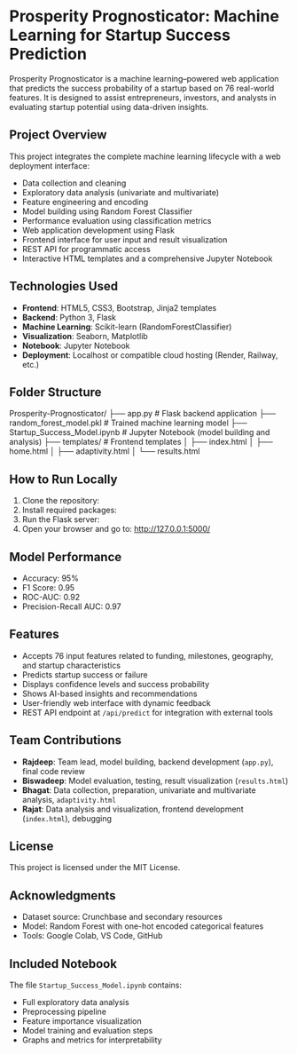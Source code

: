 # Prosperity Prognosticator: Machine Learning for Startup Success Prediction

Prosperity Prognosticator is a machine learning–powered web application that predicts the success probability of a startup based on 76 real-world features. It is designed to assist entrepreneurs, investors, and analysts in evaluating startup potential using data-driven insights.

## Project Overview

This project integrates the complete machine learning lifecycle with a web deployment interface:

- Data collection and cleaning
- Exploratory data analysis (univariate and multivariate)
- Feature engineering and encoding
- Model building using Random Forest Classifier
- Performance evaluation using classification metrics
- Web application development using Flask
- Frontend interface for user input and result visualization
- REST API for programmatic access
- Interactive HTML templates and a comprehensive Jupyter Notebook

## Technologies Used

- **Frontend**: HTML5, CSS3, Bootstrap, Jinja2 templates
- **Backend**: Python 3, Flask
- **Machine Learning**: Scikit-learn (RandomForestClassifier)
- **Visualization**: Seaborn, Matplotlib
- **Notebook**: Jupyter Notebook
- **Deployment**: Localhost or compatible cloud hosting (Render, Railway, etc.)

## Folder Structure

Prosperity-Prognosticator/
├── app.py # Flask backend application
├── random_forest_model.pkl # Trained machine learning model
├── Startup_Success_Model.ipynb # Jupyter Notebook (model building and analysis)
├── templates/ # Frontend templates
│ ├── index.html
│ ├── home.html
│ ├── adaptivity.html
│ └── results.html


## How to Run Locally

1. Clone the repository:
2. Install required packages:
3. Run the Flask server:
4. Open your browser and go to: http://127.0.0.1:5000/


## Model Performance

- Accuracy: 95%
- F1 Score: 0.95
- ROC-AUC: 0.92
- Precision-Recall AUC: 0.97

## Features

- Accepts 76 input features related to funding, milestones, geography, and startup characteristics
- Predicts startup success or failure
- Displays confidence levels and success probability
- Shows AI-based insights and recommendations
- User-friendly web interface with dynamic feedback
- REST API endpoint at `/api/predict` for integration with external tools

## Team Contributions

- **Rajdeep**: Team lead, model building, backend development (`app.py`), final code review
- **Biswadeep**: Model evaluation, testing, result visualization (`results.html`)
- **Bhagat**: Data collection, preparation, univariate and multivariate analysis, `adaptivity.html`
- **Rajat**: Data analysis and visualization, frontend development (`index.html`), debugging

## License

This project is licensed under the MIT License.

## Acknowledgments

- Dataset source: Crunchbase and secondary resources
- Model: Random Forest with one-hot encoded categorical features
- Tools: Google Colab, VS Code, GitHub

## Included Notebook

The file `Startup_Success_Model.ipynb` contains:

- Full exploratory data analysis
- Preprocessing pipeline
- Feature importance visualization
- Model training and evaluation steps
- Graphs and metrics for interpretability

